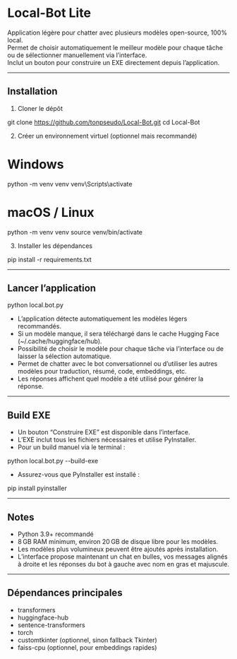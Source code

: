 # Local-Bot Lite

Application légère pour chatter avec plusieurs modèles open-source, 100% local.  
Permet de choisir automatiquement le meilleur modèle pour chaque tâche ou de sélectionner manuellement via l’interface.  
Inclut un bouton pour construire un EXE directement depuis l’application.

---

## Installation

1. Cloner le dépôt

git clone https://github.com/tonpseudo/Local-Bot.git
cd Local-Bot

2. Créer un environnement virtuel (optionnel mais recommandé)

# Windows
python -m venv venv
venv\Scripts\activate

# macOS / Linux
python -m venv venv
source venv/bin/activate

3. Installer les dépendances

pip install -r requirements.txt

---

## Lancer l’application

python local.bot.py

- L’application détecte automatiquement les modèles légers recommandés.  
- Si un modèle manque, il sera téléchargé dans le cache Hugging Face (~/.cache/huggingface/hub).  
- Possibilité de choisir le modèle pour chaque tâche via l’interface ou de laisser la sélection automatique.  
- Permet de chatter avec le bot conversationnel ou d’utiliser les autres modèles pour traduction, résumé, code, embeddings, etc.  
- Les réponses affichent quel modèle a été utilisé pour générer la réponse.

---

## Build EXE

- Un bouton “Construire EXE” est disponible dans l’interface.  
- L’EXE inclut tous les fichiers nécessaires et utilise PyInstaller.  
- Pour un build manuel via le terminal :

python local.bot.py --build-exe

- Assurez-vous que PyInstaller est installé :

pip install pyinstaller

---

## Notes

- Python 3.9+ recommandé  
- 8 GB RAM minimum, environ 20 GB de disque libre pour les modèles.  
- Les modèles plus volumineux peuvent être ajoutés après installation.  
- L’interface propose maintenant un chat en bulles, vos messages alignés à droite et les réponses du bot à gauche avec nom en gras et majuscule.

---

## Dépendances principales

- transformers  
- huggingface-hub  
- sentence-transformers  
- torch  
- customtkinter (optionnel, sinon fallback Tkinter)  
- faiss-cpu (optionnel, pour embeddings rapides)
